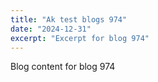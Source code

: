 ```yaml
---
title: "Ak test blogs 974"
date: "2024-12-31"
excerpt: "Excerpt for blog 974"
---
```


Blog content for blog 974